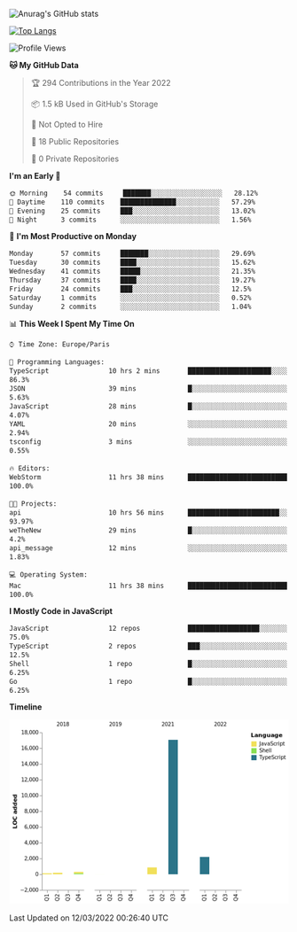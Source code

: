 ![Anurag's GitHub stats](https://github-readme-stats.vercel.app/api?username=sufiane&theme=dark&show_icons=true&count_private=true)


[![Top Langs](https://github-readme-stats.vercel.app/api/top-langs/?username=sufiane&layout=compact)](https://github.com/anuraghazra/github-readme-stats)

<!--START_SECTION:waka-->
![Profile Views](http://img.shields.io/badge/Profile%20Views-0-blue)

**🐱 My GitHub Data** 

> 🏆 294 Contributions in the Year 2022
 > 
> 📦 1.5 kB Used in GitHub's Storage 
 > 
> 🚫 Not Opted to Hire
 > 
> 📜 18 Public Repositories 
 > 
> 🔑 0 Private Repositories  
 > 
**I'm an Early 🐤** 

```text
🌞 Morning    54 commits     ███████░░░░░░░░░░░░░░░░░░   28.12% 
🌆 Daytime    110 commits    ██████████████░░░░░░░░░░░   57.29% 
🌃 Evening    25 commits     ███░░░░░░░░░░░░░░░░░░░░░░   13.02% 
🌙 Night      3 commits      ░░░░░░░░░░░░░░░░░░░░░░░░░   1.56%

```
📅 **I'm Most Productive on Monday** 

```text
Monday       57 commits     ███████░░░░░░░░░░░░░░░░░░   29.69% 
Tuesday      30 commits     ████░░░░░░░░░░░░░░░░░░░░░   15.62% 
Wednesday    41 commits     █████░░░░░░░░░░░░░░░░░░░░   21.35% 
Thursday     37 commits     ████░░░░░░░░░░░░░░░░░░░░░   19.27% 
Friday       24 commits     ███░░░░░░░░░░░░░░░░░░░░░░   12.5% 
Saturday     1 commits      ░░░░░░░░░░░░░░░░░░░░░░░░░   0.52% 
Sunday       2 commits      ░░░░░░░░░░░░░░░░░░░░░░░░░   1.04%

```


📊 **This Week I Spent My Time On** 

```text
⌚︎ Time Zone: Europe/Paris

💬 Programming Languages: 
TypeScript               10 hrs 2 mins       █████████████████████░░░░   86.3% 
JSON                     39 mins             █░░░░░░░░░░░░░░░░░░░░░░░░   5.63% 
JavaScript               28 mins             █░░░░░░░░░░░░░░░░░░░░░░░░   4.07% 
YAML                     20 mins             ░░░░░░░░░░░░░░░░░░░░░░░░░   2.94% 
tsconfig                 3 mins              ░░░░░░░░░░░░░░░░░░░░░░░░░   0.55%

🔥 Editors: 
WebStorm                 11 hrs 38 mins      █████████████████████████   100.0%

🐱‍💻 Projects: 
api                      10 hrs 56 mins      ███████████████████████░░   93.97% 
weTheNew                 29 mins             █░░░░░░░░░░░░░░░░░░░░░░░░   4.2% 
api_message              12 mins             ░░░░░░░░░░░░░░░░░░░░░░░░░   1.83%

💻 Operating System: 
Mac                      11 hrs 38 mins      █████████████████████████   100.0%

```

**I Mostly Code in JavaScript** 

```text
JavaScript               12 repos            ██████████████████░░░░░░░   75.0% 
TypeScript               2 repos             ███░░░░░░░░░░░░░░░░░░░░░░   12.5% 
Shell                    1 repo              █░░░░░░░░░░░░░░░░░░░░░░░░   6.25% 
Go                       1 repo              █░░░░░░░░░░░░░░░░░░░░░░░░   6.25%

```


**Timeline**

![Chart not found](https://raw.githubusercontent.com/Sufiane/Sufiane/main/charts/bar_graph.png) 


 Last Updated on 12/03/2022 00:26:40 UTC
<!--END_SECTION:waka-->


<!--
**Sufiane/sufiane** is a ✨ _special_ ✨ repository because its `README.md` (this file) appears on your GitHub profile.

Here are some ideas to get you started:

- 🔭 I’m currently working on ...
- 🌱 I’m currently learning ...
- 👯 I’m looking to collaborate on ...
- 🤔 I’m looking for help with ...
- 💬 Ask me about ...
- 📫 How to reach me: ...
- 😄 Pronouns: ...
- ⚡ Fun fact: ...
-->
